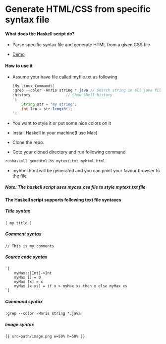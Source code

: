# Generate HTML/CSS from specific syntax file 

#### What does the Haskell script do? 
- Parse specific syntax file and generate HTML from a given CSS file 

- [Demo](http://tiny3.com)

#### How to use it 
- Assume your have file called myfile.txt as following

    ```java
    [My Linux Commands]
    :grep --color -Hnris string *.java // Search string in all java files
    :history                // Show Shell history
    `[
        String str = "my string";
        int len = str.length();
    `]
    ```
- You want to style it or put some nice colors on it
- Install Haskell in your machine(I use Mac)
- Clone the repo. 
- Goto your cloned directory and run following command
```sh
runhaskell geneHtml.hs mytext.txt myhtml.html
```
- myhtml.html will be generated and you can point your favour browser to the file

##### Note: The haskell script uses mycss.css file to style mytext.txt file

#### The Haskell script supports following text file syntaxes 

##### Title syntax
    [ my title ]

##### Comment syntax
    // This is my comments
##### Source code syntax
    `[
        myMax::[Int]->Int
        myMax [] = 0
        myMax [x] = x 
        myMax (x:xs) = if x > myMax xs then x else myMax xs  
    `]
##### Command syntax
    :grep --color -Hnris string *.java

##### Image syntax
    {{ src=path/image.png w=50% h=50% }}
